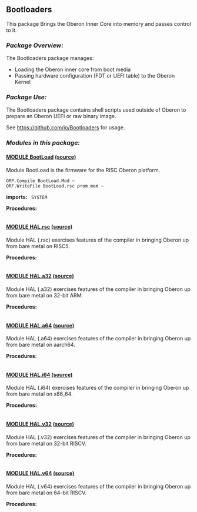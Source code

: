 ## Bootloaders
This package  Brings the Oberon Inner Core into memory and passes control to it.


### _Package Overview:_
The Bootloaders package manages:
* Loading the Oberon inner core from boot media
* Passing hardware configuration (FDT or UEFI table) to the Oberon Kernel

### _Package Use:_

The Bootloaders package contains shell scripts used outside of Oberon to prepare an Oberon UEFI or raw binary image.

See https://github.com/io/Bootloaders for usage.


### _Modules in this package:_

#### [MODULE BootLoad](https://github.com/io-core/doc/blob/main/core/Bootloaders/BootLoad.md) [(source)](https://github.com/io-core/Bootloaders/blob/main/BootLoad.Mod)
Module BootLoad is the firmware for the RISC Oberon platform.

    ORP.Compile BootLoad.Mod ~
    ORF.WriteFile BootLoad.rsc prom.mem ~                      


  **imports:** ` SYSTEM`

**Procedures:**
```
```


#### [MODULE HAL.rsc](https://github.com/io-core/doc/blob/main/core/Bootloaders/HAL.rsc.md) [(source)](https://github.com/io-core/Bootloaders/blob/main/HAL.rsc.Mod)
Module HAL (.rsc) exercises features of the compiler in bringing Oberon up from bare metal on RISC5.


**Procedures:**
```
```


#### [MODULE HAL.a32](https://github.com/io-core/doc/blob/main/core/Bootloaders/HAL.a32.md) [(source)](https://github.com/io-core/Bootloaders/blob/main/HAL.a32.Mod)
Module HAL (.a32) exercises features of the compiler in bringing Oberon up from bare metal on 32-bit ARM.


**Procedures:**
```
```


#### [MODULE HAL.a64](https://github.com/io-core/doc/blob/main/core/Bootloaders/HAL.a64.md) [(source)](https://github.com/io-core/Bootloaders/blob/main/HAL.a64.Mod)
Module HAL (.a64) exercises features of the compiler in bringing Oberon up from bare metal on aarch64.


**Procedures:**
```
```


#### [MODULE HAL.i64](https://github.com/io-core/doc/blob/main/core/Bootloaders/HAL.i64.md) [(source)](https://github.com/io-core/Bootloaders/blob/main/HAL.i64.Mod)
Module HAL (.i64) exercises features of the compiler in bringing Oberon up from bare metal on x86_64.


**Procedures:**
```
```


#### [MODULE HAL.v32](https://github.com/io-core/doc/blob/main/core/Bootloaders/HAL.v32.md) [(source)](https://github.com/io-core/Bootloaders/blob/main/HAL.v32.Mod)
Module HAL (.v32) exercises features of the compiler in bringing Oberon up from bare metal on 32-bit RISCV.


**Procedures:**
```
```


#### [MODULE HAL.v64](https://github.com/io-core/doc/blob/main/core/Bootloaders/HAL.v64.md) [(source)](https://github.com/io-core/Bootloaders/blob/main/HAL.v64.Mod)
Module HAL (.v64)  exercises features of the compiler in bringing Oberon up from bare metal on 64-bit RISCV.


**Procedures:**
```
```
